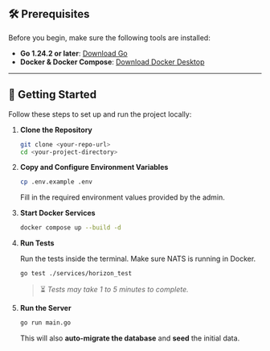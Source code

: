 ## 🛠 Prerequisites

Before you begin, make sure the following tools are installed:

* **Go 1.24.2 or later**: [Download Go](https://golang.org/dl/)
* **Docker & Docker Compose**: [Download Docker Desktop](https://www.docker.com/products/docker-desktop)

---

## 🚀 Getting Started

Follow these steps to set up and run the project locally:

1. **Clone the Repository**

   ```bash
   git clone <your-repo-url>
   cd <your-project-directory>
   ```

2. **Copy and Configure Environment Variables**

   ```bash
   cp .env.example .env
   ```

   Fill in the required environment values provided by the admin.

3. **Start Docker Services**

   ```bash
   docker compose up --build -d
   ```

4. **Run Tests**

   Run the tests inside the terminal. Make sure NATS is running in Docker.

   ```bash
   go test ./services/horizon_test
   ```

   > ⏳ *Tests may take 1 to 5 minutes to complete.*

5. **Run the Server**

   ```bash
   go run main.go
   ```

   This will also **auto-migrate the database** and **seed** the initial data.
